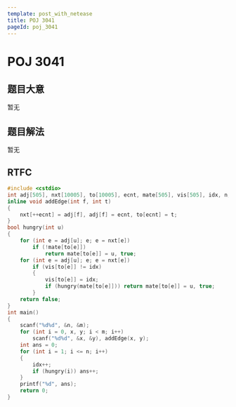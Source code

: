 ```yaml
---
template: post_with_netease
title: POJ 3041
pageId: poj_3041
---
```


# POJ 3041
<span id="poem"></span><script>$(function(){$.ajax('/api/poem?rnd='+Date.now()+Math.random()).done(function(data){$('#poem').text(data);});});</script>
## 题目大意
暂无

## 题目解法
暂无

## RTFC

```cpp
#include <cstdio>
int adj[505], nxt[10005], to[10005], ecnt, mate[505], vis[505], idx, n, m;
inline void addEdge(int f, int t)
{
    nxt[++ecnt] = adj[f], adj[f] = ecnt, to[ecnt] = t;
}
bool hungry(int u)
{
    for (int e = adj[u]; e; e = nxt[e])
        if (!mate[to[e]])
            return mate[to[e]] = u, true;
    for (int e = adj[u]; e; e = nxt[e])
        if (vis[to[e]] != idx)
        {
            vis[to[e]] = idx;
            if (hungry(mate[to[e]])) return mate[to[e]] = u, true;
        }
    return false;
}
int main()
{
    scanf("%d%d", &n, &m);
    for (int i = 0, x, y; i < m; i++)
        scanf("%d%d", &x, &y), addEdge(x, y);
    int ans = 0;
    for (int i = 1; i <= n; i++)
    {
        idx++;
        if (hungry(i)) ans++;
    }
    printf("%d", ans);
    return 0;
}
```
<div id="__comment"></div>

